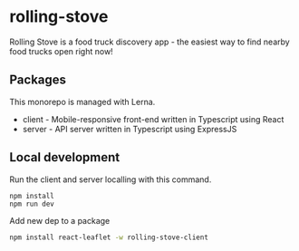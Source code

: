 # rolling-stove

Rolling Stove is a food truck discovery app - the easiest way to find nearby food trucks open right now!

## Packages

This monorepo is managed with Lerna.

* client - Mobile-responsive front-end written in Typescript using React
* server - API server written in Typescript using ExpressJS

## Local development

Run the client and server localling with this command.

```
npm install
npm run dev
```

Add new dep to a package

```bash
npm install react-leaflet -w rolling-stove-client
```